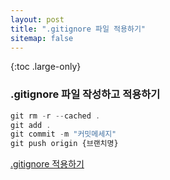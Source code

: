 ```yaml
---
layout: post
title: ".gitignore 파일 적용하기"
sitemap: false
---
```


{:toc .large-only}

### .gitignore 파일 작성하고 적용하기

```js
git rm -r --cached .
git add .
git commit -m "커밋메세지"
git push origin {브랜치명}
```

[.gitignore 적용하기](https://velog.io/@psk84/.gitignore-%EC%A0%81%EC%9A%A9%ED%95%98%EA%B8%B0#gitignore-%ED%8C%8C%EC%9D%BC-%EC%A0%81%EC%9A%A9)
